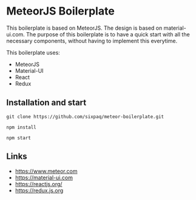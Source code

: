 # MeteorJS Boilerplate

This boilerplate is based on MeteorJS. The design is based on material-ui.com.
The purpose of this boilerplate is to have a quick start with all the necessary components, without having to implement this everytime.

This boilerplate uses:
- MeteorJS
- Material-UI
- React
- Redux

## Installation and start
``` console
git clone https://github.com/sixpaq/meteor-boilerplate.git

npm install

npm start
```

## Links
- https://www.meteor.com
- https://material-ui.com
- https://reactjs.org/
- https://redux.js.org
